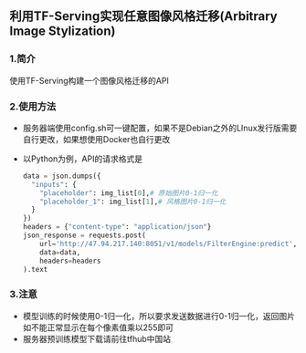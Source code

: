 ## 利用TF-Serving实现任意图像风格迁移(Arbitrary Image Stylization)

###  1.简介

使用TF-Serving构建一个图像风格迁移的API

### 2.使用方法

* 服务器端使用config.sh可一键配置，如果不是Debian之外的LInux发行版需要自行更改，如果想使用Docker也自行更改

* 以Python为例，API的请求格式是

  ```python
  data = json.dumps({
    "inputs": {
      "placeholder": img_list[0],# 原始图片0-1归一化
      "placeholder_1": img_list[1],# 风格图片0-1归一化
    }
  })
  headers = {"content-type": "application/json"}
  json_response = requests.post(
      url='http://47.94.217.140:8051/v1/models/FilterEngine:predict',
      data=data,
      headers=headers
  ).text
  ```

### 3.注意

* 模型训练的时候使用0-1归一化，所以要求发送数据进行0-1归一化，返回图片如不能正常显示在每个像素值乘以255即可
* 服务器预训练模型下载请前往tfhub中国站